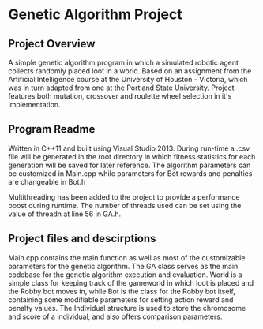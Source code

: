 # Genetic Algorithm Project

## Project Overview

A simple genetic algorithm program in which a simulated robotic agent collects randomly placed loot in a world. Based on an assignment from the Artificial Intelligence course at the University of Houston - Victoria, which was in turn adapted from one at the Portland State University. Project features both mutation, crossover and roulette wheel selection in it's implementation. 

## Program Readme

Written in C++11 and built using Visual Studio 2013. During run-time a .csv file will be generated in the root directory in which fitness statistics for each generation will be saved for later reference. The algorithm parameters can be customized in Main.cpp while parameters for Bot rewards and penalties are changeable in Bot.h

Multithreading has been added to the project to provide a performance boost during runtime. The number of threads used can be set using the value of threadn at line 56 in GA.h.

## Project files and descirptions

Main.cpp contains the main function as well as most of the customizable parameters for the genetic algorithm. The GA class serves as the main codebase for the genetic algorithm execution and evaluation. World is a simple class for keeping track of the gameworld in which loot is placed and the Robby bot moves in, while Bot is the class for the Robby bot itself, containing some modifiable parameters for setting action reward and penalty values. The Individual structure is used to store the chromosome and score of a individual, and also offers comparison parameters.
